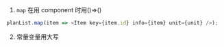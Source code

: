 1. `map` 在用 component 时用()=>()

```js
planList.map(item => <Item key={item.id} info={item} unit={unit} />);
```

2. 常量变量用大写
